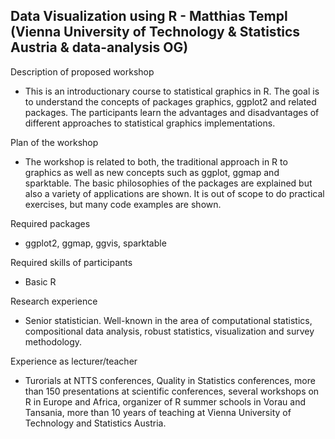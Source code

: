 ## Data Visualization using R - Matthias Templ (Vienna University of Technology & Statistics Austria & data-analysis OG)
 
Description of proposed workshop
* This is an introductionary course to statistical graphics in R. The goal is to understand the concepts of packages graphics, ggplot2 and related packages. The participants learn the advantages and disadvantages of different approaches to statistical graphics implementations.
 
Plan of the workshop
* The workshop is related to both, the traditional approach in R to graphics as well as new concepts such as ggplot, ggmap and sparktable. The basic philosophies of the packages are explained but also a variety of applications are shown. It is out of scope to do practical exercises, but many code examples are shown.
 
Required packages
* ggplot2, ggmap, ggvis, sparktable
 
Required skills of participants
* Basic R
 
Research experience
* Senior statistician. Well-known in the area of computational statistics, compositional data analysis, robust statistics, visualization and survey methodology.
 
Experience as lecturer/teacher
* Turorials at NTTS conferences, Quality in Statistics conferences, more than 150 presentations at scientific conferences, several workshops on R in Europe and Africa, organizer of R summer schools in Vorau and Tansania, more than 10 years of teaching at Vienna University of Technology and Statistics Austria.
 
